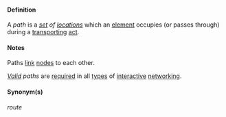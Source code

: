 #### Definition

A *path* is a *[set](https://github.com/gcassel/Modular-Organization-Terminology/tree/master/terms/set.md) of [locations](https://github.com/gcassel/Modular-Organization-Terminology/tree/master/terms/location.md)* which an [element](https://github.com/gcassel/Modular-Organization-Terminology/tree/master/terms/element.md) occupies (or passes through) during a [transporting](https://github.com/gcassel/Modular-Organization-Terminology/tree/master/terms/transport.md) [act](https://github.com/gcassel/Modular-Organization-Terminology/tree/master/terms/act.md).

#### Notes 

Paths [link](https://github.com/gcassel/Modular-Organization-Terminology/blob/master/terms/link.md) [nodes](https://github.com/gcassel/Modular-Organization-Terminology/blob/master/terms/node.md) to each other.

*[Valid](https://github.com/gcassel/Modular-Organization-Terminology/tree/master/terms/valid.md) paths* are [required](https://github.com/gcassel/Modular-Organization-Terminology/tree/master/terms/require.md) in all [types](https://github.com/gcassel/Modular-Organization-Terminology/tree/master/terms/type.md) of [interactive](https://github.com/gcassel/Modular-Organization-Terminology/tree/master/terms/interaction.md) [networking](https://github.com/gcassel/Modular-Organization-Terminology/tree/master/terms/network.md).

#### Synonym(s) 

*route*
